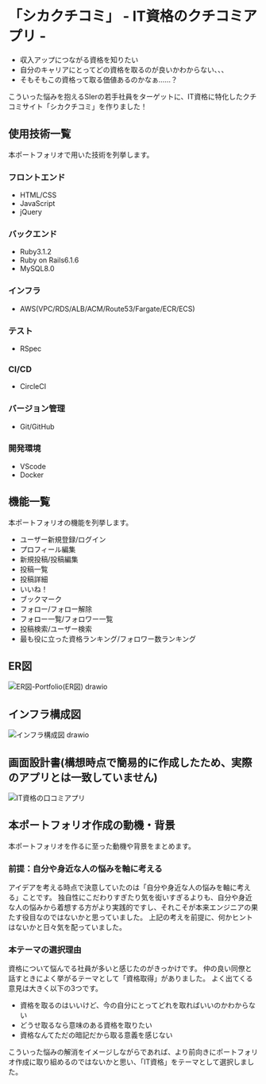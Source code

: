 # 「シカクチコミ」 - IT資格のクチコミアプリ -
-  収入アップにつながる資格を知りたい
- 自分のキャリアにとってどの資格を取るのが良いかわからない、、、
- そもそもこの資格って取る価値あるのかなぁ……？

こういった悩みを抱えるSIerの若手社員をターゲットに、IT資格に特化したクチコミサイト「シカクチコミ」を作りました！

## 使用技術一覧
本ポートフォリオで用いた技術を列挙します。
### フロントエンド
- HTML/CSS
- JavaScript
- jQuery

### バックエンド
- Ruby3.1.2
- Ruby on Rails6.1.6
- MySQL8.0

### インフラ
- AWS(VPC/RDS/ALB/ACM/Route53/Fargate/ECR/ECS)

### テスト
- RSpec

### CI/CD
- CircleCI

### バージョン管理
- Git/GitHub

### 開発環境
- VScode
- Docker

## 機能一覧
本ポートフォリオの機能を列挙します。
- ユーザー新規登録/ログイン
- プロフィール編集
- 新規投稿/投稿編集
- 投稿一覧
- 投稿詳細
- いいね！
- ブックマーク
- フォロー/フォロー解除
- フォロー一覧/フォロワー一覧
- 投稿検索/ユーザー検索
- 最も役に立った資格ランキング/フォロワー数ランキング

## ER図
![ER図-Portfolio(ER図) drawio](https://user-images.githubusercontent.com/88877589/195987620-9f1c2738-cd92-47c5-afab-30c0f5b92f00.png)

## インフラ構成図
![インフラ構成図 drawio](https://user-images.githubusercontent.com/88877589/195987934-9c197905-7b34-48ea-969b-5475fe853197.png)

## 画面設計書(構想時点で簡易的に作成したため、実際のアプリとは一致していません)
![IT資格の口コミアプリ](https://user-images.githubusercontent.com/88877589/196896544-e78124f8-8420-4e70-89cb-9ed9e8bacc9b.png)

## 本ポートフォリオ作成の動機・背景
本ポートフォリオを作るに至った動機や背景をまとめます。

### 前提：自分や身近な人の悩みを軸に考える
アイデアを考える時点で決意していたのは「自分や身近な人の悩みを軸に考える」ことです。
独自性にこだわりすぎたり気を衒いすぎるよりも、自分や身近な人の悩みから着想する方がより実践的ですし、それこそが本来エンジニアの果たす役目なのではないかと思っていました。
上記の考えを前提に、何かヒントはないかと日々気を配っていました。

### 本テーマの選択理由
資格について悩んでる社員が多いと感じたのがきっかけです。
仲の良い同僚と話すときによく挙がるテーマとして「資格取得」がありました。
よく出てくる意見は大きく以下の3つです。

- 資格を取るのはいいけど、今の自分にとってどれを取ればいいのかわからない
- どうせ取るなら意味のある資格を取りたい
- 資格なんてただの暗記だから取る意義を感じない

こういった悩みの解消をイメージしながらであれば、より前向きにポートフォリオ作成に取り組めるのではないかと思い、「IT資格」をテーマとして選択しました。
